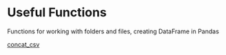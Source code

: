 # Useful Functions
Functions for working with folders and files, creating DataFrame in Pandas

[concat_csv](https://github.com/Svkhorol/Useful_Functions/tree/main/concat_csv)
